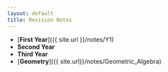 ```yaml
---
layout: default
title: Revision Notes
---
```

- [**First Year**]({{ site.url }}/notes/Y1)
- **Second Year**
- **Third Year**
- [**Geometry**]({{ site.url}}/notes/Geometric_Algebra)
